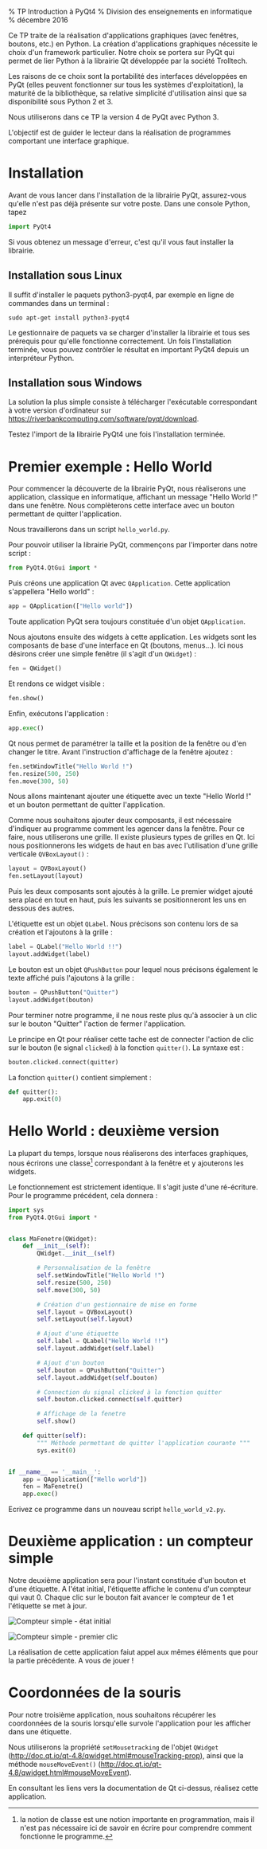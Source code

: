 % TP Introduction à PyQt4
% Division des enseignements en informatique
% décembre 2016

Ce TP traite de la réalisation d'applications graphiques (avec fenêtres, 
boutons, etc.) en Python. La création d'applications graphiques nécessite le 
choix d'un framework particulier. Notre choix se portera sur PyQt qui permet de 
lier Python à la librairie Qt développée par la société Trolltech.

Les raisons de ce choix sont la portabilité des interfaces développées en PyQt 
(elles peuvent fonctionner sur tous les systèmes d'exploitation), la maturité 
de la bibliothèque, sa relative simplicité d'utilisation ainsi que sa 
disponibilité sous Python 2 et 3.

Nous utiliserons dans ce TP la version 4 de PyQt avec Python 3.

L'objectif est de guider le lecteur dans la réalisation de programmes comportant 
une interface graphique.

# Installation #

Avant de vous lancer dans l'installation de la librairie PyQt, assurez-vous 
qu'elle n'est pas déjà présente sur votre poste. Dans une console Python, tapez 

``` python
import PyQt4
```

Si vous obtenez un message d'erreur, c'est qu'il vous faut installer la 
librairie.

## Installation sous Linux ##

Il suffit d'installer le paquets python3-pyqt4, par exemple en ligne de 
commandes dans un terminal :

```
sudo apt-get install python3-pyqt4
```

Le gestionnaire de paquets va se charger d'installer la librairie et tous ses 
prérequis pour qu'elle fonctionne correctement. Un fois l'installation terminée, 
vous pouvez contrôler le résultat en important PyQt4 depuis un interpréteur 
Python.

## Installation sous Windows ##

La solution la plus simple consiste à télécharger l'exécutable correspondant à 
votre version d'ordinateur sur 
<https://riverbankcomputing.com/software/pyqt/download>.

Testez l'import de la librairie PyQt4 une fois l'installation terminée.


# Premier exemple : Hello World #

Pour commencer la découverte de la librairie PyQt, nous réaliserons une 
application, classique en informatique, affichant un message "Hello World !" 
dans une fenêtre. Nous complèterons cette interface avec un bouton permettant de 
quitter l'application.

Nous travaillerons dans un script `hello_world.py`.

Pour pouvoir utiliser la librairie PyQt, commençons par l'importer dans notre 
script :

``` python
from PyQt4.QtGui import *
```

Puis créons une application Qt avec `QApplication`. Cette application 
s'appellera "Hello world" :

``` python
app = QApplication(["Hello world"])
```

Toute application PyQt sera toujours constituée d'un objet `QApplication`.

Nous ajoutons ensuite des widgets à cette application. Les widgets sont les 
composants de base d'une interface en Qt (boutons, menus...). Ici nous désirons 
créer une simple fenêtre (il s'agit d'un `QWidget`) :

``` python
fen = QWidget()
```

Et rendons ce widget visible :

``` python
fen.show()
```

Enfin, exécutons l'application :

``` python
app.exec()
```

Qt nous permet de paramétrer la taille et la position de la fenêtre ou d'en 
changer le titre. Avant l'instruction d'affichage de la fenêtre ajoutez :

``` python
fen.setWindowTitle("Hello World !")
fen.resize(500, 250)
fen.move(300, 50)
```

Nous allons maintenant ajouter une étiquette avec un texte "Hello World !" et un 
bouton permettant de quitter l'application. 

Comme nous souhaitons ajouter deux composants, il est nécessaire d'indiquer au 
programme comment les agencer dans la fenêtre. Pour ce faire, nous utiliserons 
une grille. Il existe plusieurs types de grilles en Qt. Ici nous positionnerons 
les widgets de haut en bas avec l'utilisation d'une grille verticale 
`QVBoxLayout()` :

``` python
layout = QVBoxLayout()
fen.setLayout(layout)
```

Puis les deux composants sont ajoutés à la grille. Le premier widget ajouté sera 
placé en tout en haut, puis les suivants se positionneront les uns en dessous 
des autres.

L'étiquette est un objet `QLabel`. Nous précisons son contenu lors de sa 
création et l'ajoutons à la grille :

``` python
label = QLabel("Hello World !!")
layout.addWidget(label)
```

Le bouton est un objet `QPushButton` pour lequel nous précisons également le 
texte affiché puis l'ajoutons à la grille :

``` python
bouton = QPushButton("Quitter")
layout.addWidget(bouton)
```

Pour terminer notre programme, il ne nous reste plus qu'à associer à un clic 
sur le bouton "Quitter" l'action de fermer l'application. 

Le principe en Qt pour réaliser cette tache est de connecter l'action de clic 
sur le bouton (le signal `clicked`) à la fonction `quitter()`. La syntaxe est :

``` python
bouton.clicked.connect(quitter)
```

La fonction `quitter()` contient simplement :

``` python
def quitter():
    app.exit(0)
```


# Hello World : deuxième version #

La plupart du temps, lorsque nous réaliserons des interfaces graphiques, nous 
écrirons une classe[^1] correspondant à la fenêtre et y ajouterons les widgets. 

[^1]: la notion de classe est une notion importante en programmation, mais il 
n'est pas nécessaire ici de savoir en écrire pour comprendre comment fonctionne le 
programme. 

Le fonctionnement est strictement identique. Il s'agit juste d'une ré-écriture. 
Pour le programme précédent, cela donnera :

``` python
import sys
from PyQt4.QtGui import *


class MaFenetre(QWidget):
    def __init__(self):
        QWidget.__init__(self)

        # Personnalisation de la fenêtre
        self.setWindowTitle("Hello World !")
        self.resize(500, 250)
        self.move(300, 50)

        # Création d'un gestionnaire de mise en forme
        self.layout = QVBoxLayout()
        self.setLayout(self.layout)

        # Ajout d'une étiquette
        self.label = QLabel("Hello World !!")
        self.layout.addWidget(self.label)

        # Ajout d'un bouton
        self.bouton = QPushButton("Quitter")
        self.layout.addWidget(self.bouton)

        # Connection du signal clicked à la fonction quitter
        self.bouton.clicked.connect(self.quitter)

        # Affichage de la fenetre
        self.show()

    def quitter(self):
        """ Méthode permettant de quitter l'application courante """
        sys.exit(0)


if __name__ == '__main__':
    app = QApplication(["Hello world"])
    fen = MaFenetre()
    app.exec()
```

Ecrivez ce programme dans un nouveau script `hello_world_v2.py`.


# Deuxième application : un compteur simple #

Notre deuxième application sera pour l'instant constituée d'un bouton et d'une étiquette. A l'état initial, l'étiquette affiche le contenu d'un compteur qui vaut 0. Chaque clic sur le bouton fait avancer le compteur de 1 et l'étiquette se met à jour.

![Compteur simple - état initial](img/tp/compteur_simple-1.png)

![Compteur simple - premier clic](img/tp/compteur_simple-2.png)

La réalisation de cette application faiut appel aux mêmes éléments que pour la partie précédente. A vous de jouer !

# Coordonnées de la souris #

Pour notre troisième application, nous souhaitons récupérer les coordonnées de la souris lorsqu'elle survole l'application pour les afficher dans une étiquette.

Nous utiliserons la propriété `setMousetracking` de l'objet `QWidget` (<http://doc.qt.io/qt-4.8/qwidget.html#mouseTracking-prop>), ainsi que la méthode `mouseMoveEvent()` (<http://doc.qt.io/qt-4.8/qwidget.html#mouseMoveEvent>).

En consultant les liens vers la documentation de Qt ci-dessus, réalisez cette application.

